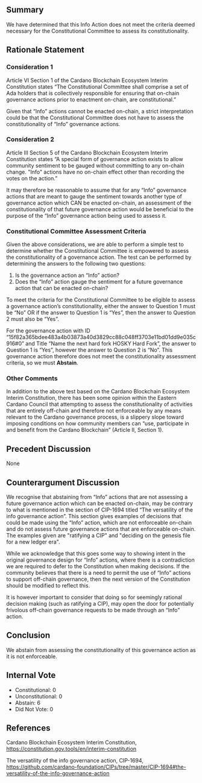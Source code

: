 ## Summary
We have determined that this Info Action does not meet the criteria deemed necessary for the Constitutional Committee to assess its constitutionality.

## Rationale Statement
### Consideration 1
Article VI Section 1 of the Cardano Blockchain Ecosystem Interim Constitution states “The Constitutional Committee shall comprise a set of Ada holders that is collectively responsible for ensuring that on-chain governance actions prior to enactment on-chain, are constitutional.”

Given that “Info” actions cannot be enacted on-chain, a strict interpretation could be that the Constitutional Committee does not have to assess the constitutionality of “Info” governance actions.
### Consideration 2
Article III Section 5 of the Cardano Blockchain Ecosystem Interim Constitution states “A special form of governance action exists to allow community sentiment to be gauged without committing to any on-chain change. "Info" actions have no on-chain effect other than recording the votes on the action.” 

It may therefore be reasonable to assume that for any “Info” governance actions that are meant to gauge the sentiment towards another type of governance action which CAN be enacted on-chain, an assessment of the constitutionality of that future governance action would be beneficial to the purpose of the “Info” governance action being used to assess it.
### Constitutional Committee Assessment Criteria
Given the above considerations, we are able to perform a simple test to determine whether the Constitutional Committee is empowered to assess the constitutionality of a governance action.  The test can be performed by determining the answers to the following two questions:

1. Is the governance action an “Info” action?
2. Does the “Info” action gauge the sentiment for a future governance action that can be enacted on-chain?

To meet the criteria for the Constitutional Committee to be eligible to assess a governance action’s constitutionality, either the answer to Question 1 must be “No” OR if the answer to Question 1 is “Yes”, then the answer to Question 2 must also be “Yes”.

For the governance action with ID “15f82a365bdee483a4b03873a40d3829cc88c048ff3703e11bd01dd9e035c916#0” and Title “Name the next hard fork HOSKY Hard Fork”, the answer to Question 1 is “Yes”, however the answer to Question 2 is “No”.  This governance action therefore does not meet the constitutionality assessment criteria, so we must **Abstain**.
### Other Comments
In addition to the above test based on the Cardano Blockchain Ecosystem Interim Constitution, there has been some opinion within the Eastern Cardano Council that attempting to assess the constitutionality of activities that are entirely off-chain and therefore not enforceable by any means relevant to the Cardano governance process, is a slippery slope toward imposing conditions on how community members can “use, participate in and benefit from the Cardano Blockchain” (Article II, Section 1).
## Precedent Discussion
None
## Counterargument Discussion
We recognise that abstaining from “Info” actions that are not assessing a future governance action which can be enacted on-chain, may be contrary to what is mentioned in the section of CIP-1694 titled “The versatility of the info governance action”.  This section gives examples of decisions that could be made using the “Info” action, which are not enforceable on-chain and do not assess future governance actions that are enforceable on-chain.  The examples given are "ratifying a CIP" and "deciding on the genesis file for a new ledger era".

While we acknowledge that this goes some way to showing intent in the original governance design for “Info” actions, where there is a contradiction we are required to defer to the Constitution when making decisions.  If the community believes that there is a need to permit the use of “Info” actions to support off-chain governance, then the next version of the Constitution should be modified to reflect this.

It is however important to consider that doing so for seemingly rational decision making (such as ratifying a CIP), may open the door for potentially frivolous off-chain governance requests to be made through an “Info” action.
## Conclusion
We abstain from assessing the constitutionality of this governance action as it is not enforceable.
## Internal Vote
- Constitutional: 0
- Unconstitutional: 0
- Abstain: 6
- Did Not Vote: 0
## References
Cardano Blockchain Ecosystem Interim Constitution, https://constitution.gov.tools/en/interim-constitution

The versatility of the info governance action, CIP-1694, https://github.com/cardano-foundation/CIPs/tree/master/CIP-1694#the-versatility-of-the-info-governance-action
